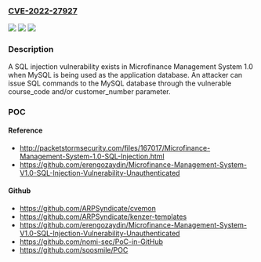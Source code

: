 ### [CVE-2022-27927](https://cve.mitre.org/cgi-bin/cvename.cgi?name=CVE-2022-27927)
![](https://img.shields.io/static/v1?label=Product&message=n%2Fa&color=blue)
![](https://img.shields.io/static/v1?label=Version&message=n%2Fa&color=blue)
![](https://img.shields.io/static/v1?label=Vulnerability&message=n%2Fa&color=brighgreen)

### Description

A SQL injection vulnerability exists in Microfinance Management System 1.0 when MySQL is being used as the application database. An attacker can issue SQL commands to the MySQL database through the vulnerable course_code and/or customer_number parameter.

### POC

#### Reference
- http://packetstormsecurity.com/files/167017/Microfinance-Management-System-1.0-SQL-Injection.html
- https://github.com/erengozaydin/Microfinance-Management-System-V1.0-SQL-Injection-Vulnerability-Unauthenticated

#### Github
- https://github.com/ARPSyndicate/cvemon
- https://github.com/ARPSyndicate/kenzer-templates
- https://github.com/erengozaydin/Microfinance-Management-System-V1.0-SQL-Injection-Vulnerability-Unauthenticated
- https://github.com/nomi-sec/PoC-in-GitHub
- https://github.com/soosmile/POC

